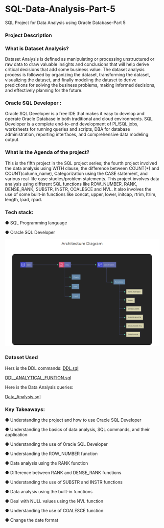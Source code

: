 # SQL-Data-Analysis-Part-5
SQL Project for Data Analysis using Oracle Database-Part 5

### Project Description

### What is Dataset Analysis? 

Dataset Analysis is defined as manipulating or processing unstructured or raw data to draw valuable insights and conclusions that will help derive critical decisions that add some business value. The dataset analysis process is followed by organizing the dataset, transforming the dataset, visualizing the dataset, and finally modeling the dataset to derive predictions for solving the business problems, making informed decisions, and effectively planning for the future.

 

### Oracle SQL Developer :

Oracle SQL Developer is a free IDE that makes it easy to develop and operate Oracle Database in both traditional and cloud environments. SQL Developer is a complete end-to-end development of PL/SQL jobs, worksheets for running queries and scripts,  DBA  for database administration, reporting interfaces, and comprehensive data modeling output.

 

### What is the Agenda of the project? 

This is the fifth project in the SQL project series; the fourth project involved the data analysis using WITH clause, the difference between COUNT(*) and COUNT(column_name), Categorization using the CASE statement, and various real-life case studies/problem statements. This project involves data analysis using different SQL functions like ROW_NUMBER, RANK, DENSE_RANK, SUBSTR, INSTR, COALESCE and NVL. It also involves the use of some built-in functions like concat, upper, lower, initcap, rtrim, ltrim, length, lpad, rpad.  

 

### Tech stack:  

● SQL Programming language

● Oracle SQL Developer

![Screenshot of a comment on a GitHub issue showing an image, added in the Markdown, of an Octocat smiling and raising a tentacle.](Architecture.png)


### Dataset Used

Hers is the DDL commands:
[DDL.sql](https://github.com/Raghuraj-DataEngineer/SQL-Data-Analysis-Part-5/blob/main/DDL.sql)

[DDL_ANALYTICAL_FUNTION.sql](https://github.com/Raghuraj-DataEngineer/SQL-Data-Analysis-Part-5/blob/main/DDL_ANALYTICAL_FUNTION.sql)

Here is the Data Analysis queries:

[Data_Analysis.sql](https://github.com/Raghuraj-DataEngineer/SQL-Data-Analysis-Part-5/blob/main/Data_Analysis.sql)

### Key Takeaways:

● Understanding the project and how to use Oracle SQL Developer

● Understanding the basics of data analysis, SQL commands, and their application

● Understanding the use of Oracle SQL Developer

● Understanding the ROW_NUMBER function

● Data analysis using the RANK function

● Difference between RANK and DENSE_RANK functions

● Understanding the use of SUBSTR and INSTR functions

● Data analysis using the built-in functions

● Deal with NULL values using the NVL function

● Understanding the use of COALESCE function

● Change the date format


